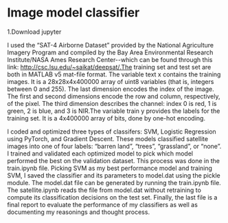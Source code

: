 # Image model classifier
1.Download jupyter 

I used the “SAT-4 Airborne Dataset” provided by the National Agriculture Imagery Program and compiled by the Bay Area Environmental Research Institute/NASA Ames Research Center--which can be found through this link: http://csc.lsu.edu/~saikat/deepsat/.The training set and test set are both in MATLAB v5 mat-file format. The variable text x contains the training images. It is a 28x28x4x400000 array of uint8 variables (that is, integers between 0 and 255). The last dimension encodes the index of the image. The first and second dimensions encode the row and column, respectively, of the pixel. The third dimension describes the channel: index 0 is red, 1 is green, 2 is blue, and 3 is NIR.The variable train y provides the labels for the training set. It is a 4x400000 array of bits, done by one-hot encoding. 

I coded and optimized three types of classifers: SVM, Logistic Regression using PyTorch, and Gradient Descent. These models classified satellite images into one of four labels: “barren land”, “trees”, “grassland”, or “none”. I trained and validated each optimized model to pick which model performed the best on the validation dataset. This process was done in the train.ipynb file. Picking SVM as my best performance model and training SVM, I saved the classifier and its parameters to model.dat using the pickle module. The model.dat file can be generated by running the train.ipynb file. The satellite.ipynb reads the file from model.dat without retraining to compute its classification decisions on the test set. Finally, the last file is a final report to evaluate the performance of my classifiers as well as documenting my reasonings and thought process. 

